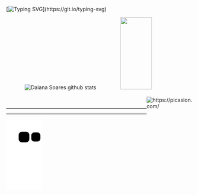 [![Typing SVG](https://readme-typing-svg.herokuapp.com/?color=ff91a4&size=35&center=true&vCenter=true&width=1000&lines=Hello+World!+Sou+a+Daiana+Soares;Bem+Vindos+ao+meu+GitHub!)](https://git.io/typing-svg)

<div align="center">  
  <img width="49%" height="195px" src="https://github-readme-stats.vercel.app/api?username=Daianasoaresday&show_icons=true&count_private=true&hide_border=true&title_color=ff91a4&icon_color=ff91a4&text_color=c9d1d9&bg_color=0d1117" alt="Daiana Soares github stats" /> 
  <img width="41%" height="195px" src="https://github-readme-stats.vercel.app/api/top-langs/?username=Daianasoaresday&layout=compact&hide_border=true&title_color=ff91a4&text_color=ff91a4&bg_color=0d1117" />
</div>


<div style="display: inline_block"><br>
  <img align="right"
src="https://i.picasion.com/pic92/6c6dd34edd3dfe00583e09708578351e.gif" width="125"
height="125" border="0" alt="https://picasion.com/" /></a><br/>  <hr><hr><a href="https://picasion.com/">
</div>

<div>

  ![Snake animation](https://github.com/Daianasoaresday/Daianasoaresday/blob/output/github-contribution-grid-snake.svg)
</div>


 

<!--
<div align="center">
  <a href="https://github.com/Daianasoaresday">
  <img height="180em" src="https://github-readme-stats.vercel.app/api?username=Daianasoaresday&show_icons=true&theme=dracula&include_all_commits=true&count_private=true"/>
  <img height="180em" src="https://github-readme-stats.vercel.app/api/top-langs/?username=Daianasoaresday&layout=compact&langs_count=7&theme=dracula"/>
</div>
 

[![Ashutosh's github activity graph](https://activity-graph.herokuapp.com/graph?username=Daianasoaresdaybg_color=0d1117&color=fb047b&line=fb7ecd&point=ffbde0&area=true&hide_border=true)](https://github.com/ashutosh00710/github-readme-activity-graph)
--> 



